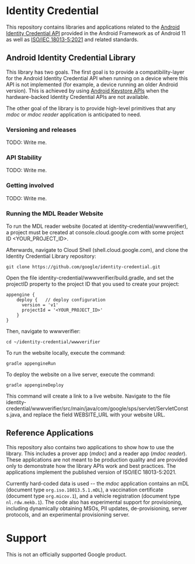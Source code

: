 # Identity Credential

This repository contains libraries and applications related to the
[Android Identity Credential API](https://developer.android.com/reference/android/security/identity/IdentityCredentialStore)
provided in the Android Framework as of Android 11 as well as
[ISO/IEC 18013-5:2021](https://www.iso.org/standard/69084.html)
and related standards.

## Android Identity Credential Library

This library has two goals. The first goal is to provide a compatibility-layer for the
Android Identity Credential API when running on a device where this API is not implemented (for
example, a device running an older Android version). This is achieved by using
[Android Keystore APIs](https://developer.android.com/training/articles/keystore)
when the hardware-backed Identity Credential APIs are not available.

The other goal of the library is to provide high-level primitives that any *mdoc* or
*mdoc reader* application is anticipated to need.

### Versioning and releases

TODO: Write me.

### API Stability

TODO: Write me.

### Getting involved

TODO: Write me.

### Running the MDL Reader Website

To run the MDL reader website (located at identity-credential/wwwverifier), a project must be created at console.cloud.google.com with some project ID <YOUR_PROJECT_ID>.

Afterwards, navigate to Cloud Shell (shell.cloud.google.com), and clone the Identity Credential Library repository:
```
git clone https://github.com/google/identity-credential.git
```

Open the file identity-credential/wwwverifier/build.gradle, and set the projectID property to the project ID that you used to create your project:

```
appengine {
    deploy {   // deploy configuration
      version = 'v1'
      projectId = '<YOUR_PROJECT_ID>'
    }
}
```

Then, navigate to wwwverifier:
```
cd ~/identity-credential/wwwverifier
```

To run the website locally, execute the command:
```
gradle appengineRun
```

To deploy the website on a live server, execute the command:
```
gradle appengineDeploy
```

This command will create a link to a live website. Navigate to the file identity-credential/wwwverifier/src/main/java/com/google/sps/servlet/ServletConsts.java, and replace the field WEBSITE_URL with your website URL.

## Reference Applications

This repository also contains two applications to show how to use the library.
This includes a prover app (*mdoc*) and a reader app (*mdoc reader*). These
applications are not meant to be production quality and are provided only to
demonstrate how the library APIs work and best practices. The applications
implement the published version of ISO/IEC 18013-5:2021.

Currently hard-coded data is used -- the *mdoc* application contains an mDL
(document type `org.iso.18013.5.1.mDL`), a vaccination certificate (document
type `org.micov.1`), and a vehicle registration (document type `nl.rdw.mekb.1`).
The code also has experimental support for provisioning, including dynamically
obtaining MSOs, PII updates, de-provisioning, server protocols, and an
experimental provisioning server.

# Support

This is not an officially supported Google product.
